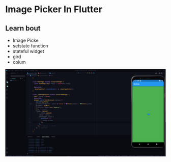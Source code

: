 # Image Picker In Flutter

## Learn bout
- Image Picke
- setstate function
- stateful widget
- gird
- colum




![](imgs/Screenshot_10.png)
